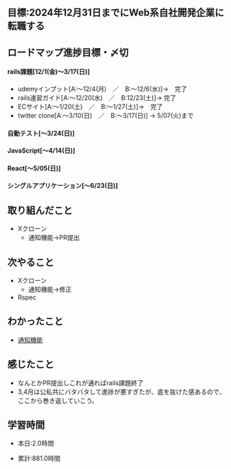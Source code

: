 ## 目標:2024年12月31日までにWeb系自社開発企業に転職する

## ロードマップ進捗目標・〆切
#### rails課題[12/1(金)～3/17(日)]
* udemyインプット[A:～12/4(月)　／　B:～12/6(水)]→　完了
* rails速習ガイド[A:～12/20(水)　／　B:12/23(土)]→  完了
* ECサイト[A:～1/20(土)　／　B:～1/27(土)]→　完了
* twitter clone[A:～3/10(日)　／　B:～3/17(日)] → 5/07(火)まで

#### 自動テスト[～3/24(日)]
#### JavaScript[～4/14(日)]
#### React[～5/05(日)]
#### シングルアプリケーション[～6/23(日)]


## 取り組んだこと
- Xクローン
  - 通知機能→PR提出


## 次やること
- Xクローン
  - 通知機能→修正
- Rspec
  
## わかったこと
* [通知機能](https://cherry-beat-86e.notion.site/rails-f248bbda75d2413dae6824a02e10ebf3?pvs=4)

## 感じたこと
* なんとかPR提出しこれが通ればrails課題終了
* 3,4月は公私共にバタバタして進捗が悪すぎたが、底を抜けた感あるので、ここから巻き返していこう。

## 学習時間
- 本日:2.0時間

- 累計:881.0時間
